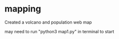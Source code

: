 # mapping
Created a volcano and population web map

may need to run "python3 map1.py" in terminal to start
